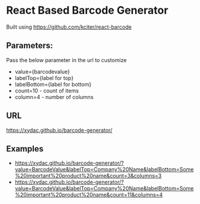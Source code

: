 # React Based Barcode Generator

Built using https://github.com/kciter/react-barcode

## Parameters:

Pass the below parameter in the url to customize

- value={barcodevalue}
- labelTop={label for top}
- labelBottom={label for bottom}
- count=10 - count of items
- column=4 - number of columns

## URL

https://xydac.github.io/barcode-generator/

## Examples

- https://xydac.github.io/barcode-generator/?value=BarcodeValue&labelTop=Company%20Name&labelBottom=Some%20important%20product%20name&count=3&columns=3
- https://xydac.github.io/barcode-generator/?value=BarcodeValue&labelTop=Company%20Name&labelBottom=Some%20important%20product%20name&count=11&columns=4
